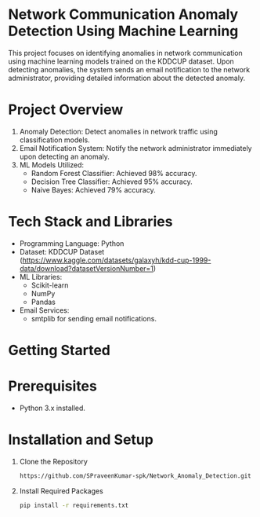 # Network Communication Anomaly Detection Using Machine Learning
This project focuses on identifying anomalies in network communication using machine learning models trained on the KDDCUP dataset. Upon detecting anomalies, the system sends an email notification to the network administrator, providing detailed information about the detected anomaly.
# Project Overview
1. Anomaly Detection: Detect anomalies in network traffic using classification models.
2. Email Notification System: Notify the network administrator immediately upon detecting an anomaly.
3. ML Models Utilized: 
	- Random Forest Classifier: Achieved 98% accuracy.
	- Decision Tree Classifier: Achieved 95% accuracy.
	- Naive Bayes: Achieved 79% accuracy.

# Tech Stack and Libraries
- Programming Language: Python
- Dataset: KDDCUP Dataset (https://www.kaggle.com/datasets/galaxyh/kdd-cup-1999-data/download?datasetVersionNumber=1)
- ML Libraries:
	- Scikit-learn
	- NumPy
	- Pandas
- Email Services:
	- smtplib for sending email notifications.

 # Getting Started
 # Prerequisites
 - Python 3.x installed.

# Installation and Setup
1. Clone the Repository
   ```bash
   https://github.com/SPraveenKumar-spk/Network_Anomaly_Detection.git

2. Install Required Packages 
   ```bash
   pip install -r requirements.txt

